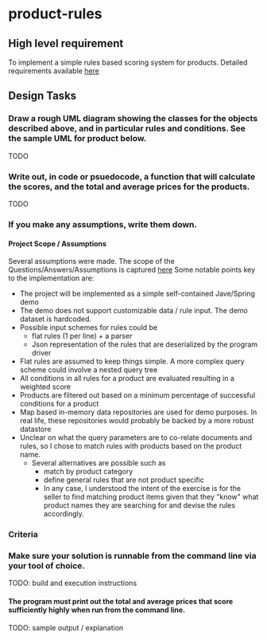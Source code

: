 # product-rules

## High level requirement
To implement a simple rules based scoring system for products. Detailed requirements available [here](docs/requirements.docx)

## Design Tasks
### Draw a rough UML diagram showing the classes for the objects described above, and in particular rules and conditions. See the sample UML for product below.
TODO

### Write out, in code or psuedocode, a function that will calculate the scores, and the total and average prices for the products.
TODO

### If you make any assumptions, write them down.
#### Project Scope / Assumptions
Several assumptions were made. The scope of the Questions/Answers/Assumptions is captured [here](docs/questions-and-assumptions.md)
Some notable points key to the implementation are:
* The project will be implemented as a simple self-contained Jave/Spring demo
* The demo does not support customizable data / rule input. The demo dataset is hardcoded.
* Possible input schemes for rules could be
  * flat rules (1 per line) + a parser
  * Json representation of the rules that are deserialized by the program driver
* Flat rules are assumed to keep things simple. A more complex query scheme could involve a nested query tree
* All conditions in all rules for a product are evaluated resulting in a weighted score
* Products are filtered out based on a minimum percentage of successful conditions for a product
* Map based in-memory data repositories are used for demo purposes. In real life, these repositories would probably be backed by a more robust datastore
* Unclear on what the query parameters are to co-relate documents and rules, so I chose to match rules with products based on the product name.
  * Several alternatives are possible such as
    * match by product category
    * define general rules that are not product specific
    * In any case, I understood the intent of the exercise is for the seller to find matching product items given that they "know" what product names they are searching for and devise the rules accordingly.


### Criteria
### Make sure your solution is runnable from the command line via your tool of choice.
TODO: build and execution instructions
#### The program must print out the total and average prices that score sufficiently highly when run from the command line.
TODO: sample output / explanation